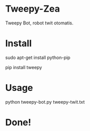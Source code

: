 Tweepy-Zea
==========

Tweepy Bot, robot twit otomatis.


# Install

sudo apt-get install python-pip

pip install tweepy



# Usage

python tweepy-bot.py tweepy-twit.txt


# Done!
